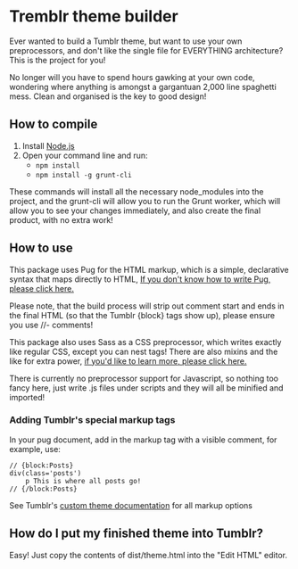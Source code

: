 # Tremblr theme builder
Ever wanted to build a Tumblr theme, but want to use your own preprocessors, and don't like the single file for EVERYTHING architecture? This is the project for you!

No longer will you have to spend hours gawking at your own code, wondering where anything is amongst a gargantuan 2,000 line spaghetti mess. Clean and organised is the key to good design!

## How to compile
1. Install [Node.js](https://nodejs.org/en/download/current/)
2. Open your command line and run:
   * `npm install`
   * `npm install -g grunt-cli`

These commands will install all the necessary node_modules into the project, and the grunt-cli will allow you to run the Grunt worker, which will allow you to see your changes immediately, and also create the final product, with no extra work!

## How to use
This package uses Pug for the HTML markup, which is a simple, declarative syntax that maps directly to HTML, [If you don't know how to write Pug, please click here.](https://codepen.io/mimoduo/post/learn-pug-js-with-pugs)

Please note, that the build process will strip out comment start and ends in the final HTML (so that the Tumblr {block} tags show up), please ensure you use //- comments!

This package also uses Sass as a CSS preprocessor, which writes exactly like regular CSS, except you can nest tags! There are also mixins and the like for extra power, [if you'd like to learn more, please click here.](http://sass-lang.com/guide)

There is currently no preprocessor support for Javascript, so nothing too fancy here, just write .js files under scripts and they will all be minified and imported!

### Adding Tumblr's special markup tags
In your pug document, add in the markup tag with a visible comment, for example, use:
```pug
// {block:Posts}
div(class='posts')
    p This is where all posts go!
// {/block:Posts}
```

See Tumblr's [custom theme documentation](https://www.tumblr.com/docs/en/custom_themes) for all markup options

## How do I put my finished theme into Tumblr?
Easy! Just copy the contents of dist/theme.html into the "Edit HTML" editor.